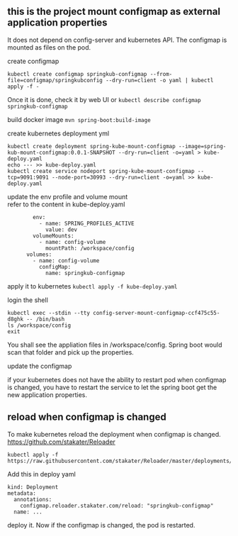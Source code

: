 
## this is the project mount configmap as external application properties

It does not depend on config-server and kubernetes API. The configmap is mounted as files on the pod. 
 
create configmap
```
kubectl create configmap springkub-configmap --from-file=configmap/springkubconfig --dry-run=client -o yaml | kubectl apply -f -
```

Once it is done, check it by web UI or 
```kubectl describe configmap springkub-configmap```

build docker image 
```mvn spring-boot:build-image```

create kubernetes deployment yml
```
kubectl create deployment spring-kube-mount-configmap --image=spring-kub-mount-configmap:0.0.1-SNAPSHOT --dry-run=client -o=yaml > kube-deploy.yaml
echo --- >> kube-deploy.yaml
kubectl create service nodeport spring-kube-mount-configmap --tcp=9091:9091 --node-port=30993 --dry-run=client -o=yaml >> kube-deploy.yaml
```

update the env profile and volume mount  
refer to the content in kube-deploy.yaml
```
        env:
          - name: SPRING_PROFILES_ACTIVE
            value: dev
        volumeMounts:
          - name: config-volume
            mountPath: /workspace/config
      volumes:
        - name: config-volume
          configMap:
            name: springkub-configmap
```

apply it to kubernetes
```kubectl apply -f kube-deploy.yaml```

login the shell
```
kubectl exec --stdin --tty config-server-mount-configmap-ccf475c55-d8ghk -- /bin/bash
ls /workspace/config
exit
```
You shall see the appliation files in /workspace/config. Spring boot would scan that folder and pick up the properties. 

update the configmap

if your kubernetes does not have the ability to restart pod when configmap is changed, you have to restart the service to let the spring boot get the new application properties.

## reload when configmap is changed
To make kubernetes reload the deployment when configmap is changed.   
https://github.com/stakater/Reloader
```
kubectl apply -f https://raw.githubusercontent.com/stakater/Reloader/master/deployments/kubernetes/reloader.yaml
```
Add this in deploy yaml
```
kind: Deployment
metadata:
  annotations:
    configmap.reloader.stakater.com/reload: "springkub-configmap"
  name: ...
```
deploy it. Now if the configmap is changed, the pod is restarted. 



